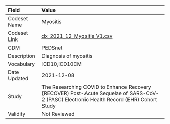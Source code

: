 |Field        |Value                                                                                                                                    |
|:------------|:----------------------------------------------------------------------------------------------------------------------------------------|
|Codeset Name |Myositis                                                                                                                                 |
|Codeset Link |[dx_2021_12_Myositis_V1.csv](https://github.com/PEDSnet/Variable-Dictionary/blob/main/conditions/dx_2021_12_Myositis_V1.csv.csv)         |
|CDM          |PEDSnet                                                                                                                                  |
|Description  |Diagnosis of myositis                                                                                                                    |
|Vocabulary   |ICD10,ICD10CM                                                                                                                            |
|Date Updated |2021-12-08                                                                                                                               |
|Study        |The Researching COVID to Enhance Recovery (RECOVER) Post-Acute Sequelae of SARS-CoV-2 (PASC) Electronic Health Record (EHR) Cohort Study |
|Validity     |Not Reviewed                                                                                                                             |
